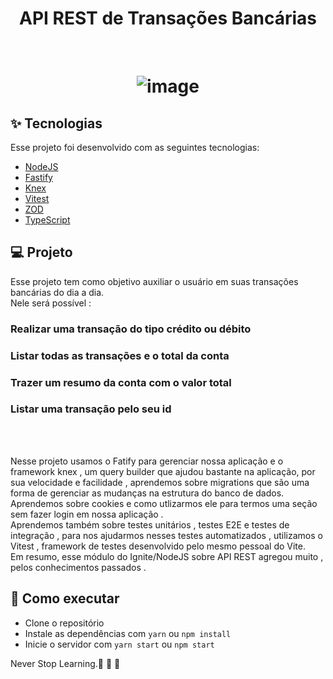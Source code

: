 
<h1 align="center" >
  API REST de Transações Bancárias
</h1>



<br>

<h1 align="center" >

![image](https://github.com/RafaelFigueiredo2203/apiTransactions-restjs/assets/60237326/2f09e538-8117-49f4-bf26-2fb2e7328dee)


  </h1>


## ✨ Tecnologias

Esse projeto foi desenvolvido com as seguintes tecnologias:

- [NodeJS](https://nodejs.org/en)
- [Fastify](https://fastify.dev/)
- [Knex](https://knexjs.org/)
- [Vitest](https://vitest.dev/)
- [ZOD](https://zod.dev/)
- [TypeScript](https://www.typescriptlang.org/)



## 💻 Projeto

Esse projeto tem como objetivo auxiliar o usuário em suas transações bancárias do dia a dia. <br>
Nele será possível :
### Realizar uma transação do tipo crédito ou débito
### Listar todas as transações e o total da conta
### Trazer um resumo da conta com o valor total
### Listar uma transação pelo seu id 

<br><br>

Nesse projeto usamos o Fatify para gerenciar nossa aplicação e o framework knex , um query builder que ajudou bastante na aplicação, por sua velocidade e facilidade , aprendemos sobre migrations que são uma forma de gerenciar as mudanças na estrutura do banco de dados.<br>
Aprendemos sobre cookies e como utlizarmos ele para termos uma seção sem fazer login em nossa aplicação .<br>
Aprendemos também sobre testes unitários , testes E2E e testes de integração , para nos ajudarmos nesses testes automatizados , utilizamos o Vitest , framework de testes desenvolvido pelo mesmo pessoal do Vite.<br>
Em resumo, esse módulo do Ignite/NodeJS sobre API REST agregou muito , pelos conhecimentos passados .

## 🚀 Como executar

- Clone o repositório
- Instale as dependências com `yarn` ou `npm install`
- Inicie o servidor com `yarn start` ou `npm start`


Never Stop Learning.🚀 🚀 🚀 

